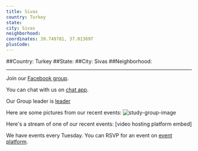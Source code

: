 ```yaml
---
title: Sivas
country: Turkey
state: 
city: Sivas
neighborhood: 
coordinates: 39.749781, 37.013697
plusCode:
---
```


##Country: Turkey
##State: 
##City: Sivas
##Neighborhood: 
*****
Join our [Facebook group](https://www.facebook.com/groups/free.code.camp.sivastr).

You can chat with us on [chat app]().

Our Group leader is [leader]()

Here are some pictures from our recent events:
![study-group-image]()

Here's a stream of one of our recent events:
[video hosting platform embed]

We have events every Tuesday. You can RSVP for an event on [event platform]().
